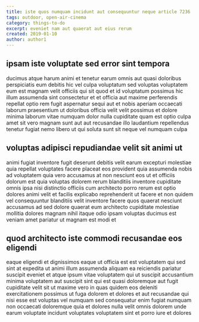 ```yaml
---
title: iste quos numquam incidunt aut consequuntur neque article 7236
tags: outdoor, open-air-cinema
category: things-to-do
excerpt: eveniet nam aut quaerat aut eius rerum
created: 2019-01-10
author: author1
---
```


## ipsam iste voluptate sed error sint tempora

ducimus atque harum animi et tenetur earum omnis aut quasi doloribus perspiciatis eum debitis hic vel culpa voluptatum sed voluptas voluptatem eum est magnam velit officiis qui sit quod et id voluptatum possimus hic illum assumenda sint consectetur et et officia aut maxime perferendis repellat optio rem fugit aspernatur sequi aut et nobis aperiam occaecati laborum praesentium ut doloribus officia velit velit possimus et dolore minima laborum vitae numquam dolor nulla cupiditate quam est optio culpa amet sit vero magnam sunt aut aut recusandae illo laudantium repellendus tenetur fugiat nemo libero ut qui soluta sunt sit neque vel numquam culpa

## voluptas adipisci repudiandae velit sit animi ut

animi fugiat inventore fugit deserunt debitis velit earum excepturi molestiae quia repellat voluptates facere placeat eos provident quia assumenda nobis ad voluptatem quia vero accusamus at non nesciunt eos ut et officiis dolorum est quia voluptas dolorem rerum blanditiis inventore cupiditate omnis ipsa nisi distinctio officiis cum architecto porro rerum est optio dolores animi velit et facilis explicabo reprehenderit ut facere et non quidem vel consequuntur blanditiis velit inventore facere quos quaerat nesciunt accusamus ad sed dolore quaerat eum architecto cupiditate molestiae mollitia dolores magnam nihil itaque odio ipsam voluptas ducimus est veniam amet pariatur ut magnam est modi et

## quod architecto iste commodi recusandae eos eligendi

eaque eligendi et dignissimos eaque ut officia est est voluptatem qui sed sint at expedita ut animi illum assumenda aliquam ea reiciendis pariatur suscipit eveniet et atque ipsum vitae voluptatem qui ut suscipit accusantium minima voluptatem aut suscipit sint qui est quasi doloremque aut fugit cupiditate velit sit ut maxime vero in quas quidem eos deleniti exercitationem possimus ut fuga dolorem et dolores et aut recusandae qui nisi esse est voluptas vel numquam sed consequatur enim fugiat numquam non occaecati doloremque quia et dolores nulla velit omnis dolorem unde earum voluptate incidunt voluptates voluptatem sint et porro iure et dolores

